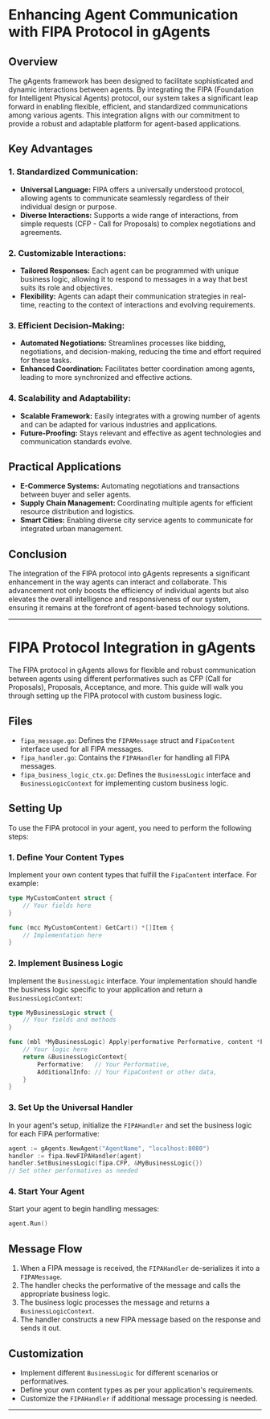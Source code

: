 # Enhancing Agent Communication with FIPA Protocol in gAgents

## Overview

The gAgents framework has been designed to facilitate sophisticated and dynamic interactions between agents. By integrating the FIPA (Foundation for Intelligent Physical Agents) protocol, our system takes a significant leap forward in enabling flexible, efficient, and standardized communications among various agents. This integration aligns with our commitment to provide a robust and adaptable platform for agent-based applications.

## Key Advantages

### 1. Standardized Communication:

- **Universal Language:** FIPA offers a universally understood protocol, allowing agents to communicate seamlessly regardless of their individual design or purpose.
- **Diverse Interactions:** Supports a wide range of interactions, from simple requests (CFP - Call for Proposals) to complex negotiations and agreements.

### 2. Customizable Interactions:

- **Tailored Responses:** Each agent can be programmed with unique business logic, allowing it to respond to messages in a way that best suits its role and objectives.
- **Flexibility:** Agents can adapt their communication strategies in real-time, reacting to the context of interactions and evolving requirements.

### 3. Efficient Decision-Making:

- **Automated Negotiations:** Streamlines processes like bidding, negotiations, and decision-making, reducing the time and effort required for these tasks.
- **Enhanced Coordination:** Facilitates better coordination among agents, leading to more synchronized and effective actions.

### 4. Scalability and Adaptability:

- **Scalable Framework:** Easily integrates with a growing number of agents and can be adapted for various industries and applications.
- **Future-Proofing:** Stays relevant and effective as agent technologies and communication standards evolve.

## Practical Applications

- **E-Commerce Systems:** Automating negotiations and transactions between buyer and seller agents.
- **Supply Chain Management:** Coordinating multiple agents for efficient resource distribution and logistics.
- **Smart Cities:** Enabling diverse city service agents to communicate for integrated urban management.

## Conclusion

The integration of the FIPA protocol into gAgents represents a significant enhancement in the way agents can interact and collaborate. This advancement not only boosts the efficiency of individual agents but also elevates the overall intelligence and responsiveness of our system, ensuring it remains at the forefront of agent-based technology solutions.

---

# FIPA Protocol Integration in gAgents

The FIPA protocol in gAgents allows for flexible and robust communication between agents using different performatives such as CFP (Call for Proposals), Proposals, Acceptance, and more. This guide will walk you through setting up the FIPA protocol with custom business logic.

## Files

- `fipa_message.go`: Defines the `FIPAMessage` struct and `FipaContent` interface used for all FIPA messages.
- `fipa_handler.go`: Contains the `FIPAHandler` for handling all FIPA messages.
- `fipa_business_logic_ctx.go`: Defines the `BusinessLogic` interface and `BusinessLogicContext` for implementing custom business logic.

## Setting Up

To use the FIPA protocol in your agent, you need to perform the following steps:

### 1. Define Your Content Types

Implement your own content types that fulfill the `FipaContent` interface. For example:

```go
type MyCustomContent struct {
    // Your fields here
}

func (mcc MyCustomContent) GetCart() *[]Item {
    // Implementation here
}
```

### 2. Implement Business Logic

Implement the `BusinessLogic` interface. Your implementation should handle the business logic specific to your application and return a `BusinessLogicContext`:

```go
type MyBusinessLogic struct {
    // Your fields and methods
}

func (mbl *MyBusinessLogic) Apply(performative Performative, content *FipaContent) *BusinessLogicContext {
    // Your logic here
    return &BusinessLogicContext{
        Performative:   // Your Performative,
        AdditionalInfo: // Your FipaContent or other data,
    }
}
```

### 3. Set Up the Universal Handler

In your agent's setup, initialize the `FIPAHandler` and set the business logic for each FIPA performative:

```go
agent := gAgents.NewAgent("AgentName", "localhost:8080")
handler := fipa.NewFIPAHandler(agent)
handler.SetBusinessLogic(fipa.CFP, &MyBusinessLogic{})
// Set other performatives as needed
```

### 4. Start Your Agent

Start your agent to begin handling messages:

```go
agent.Run()
```

## Message Flow

1. When a FIPA message is received, the `FIPAHandler` de-serializes it into a `FIPAMessage`.
2. The handler checks the performative of the message and calls the appropriate business logic.
3. The business logic processes the message and returns a `BusinessLogicContext`.
4. The handler constructs a new FIPA message based on the response and sends it out.

## Customization

- Implement different `BusinessLogic` for different scenarios or performatives.
- Define your own content types as per your application's requirements.
- Customize the `FIPAHandler` if additional message processing is needed.

---